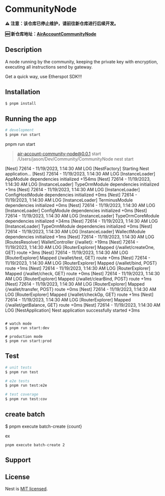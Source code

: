 # CommunityNode
**⚠️ 注意：该仓库已停止维护，请前往新仓库进行后续开发。**

**🆕 新仓库地址：[AirAccountCommunityNode](https://github.com/AAStarCommunity/AirAccountCommunityNode)**

## Description

A node running by the community, keeping the private key with encryption, executing all instructions send by gateway.

Get a quick way, use Etherspot SDK!!!

## Installation

```bash
$ pnpm install
```

## Running the app

```bash
# development
$ pnpm run start

```
pnpm run start

> air-account-community-node@0.0.1 start /Users/jason/Dev/Community/CommunityNode
> nest start

[Nest] 72614  - 11/19/2023, 1:14:30 AM     LOG [NestFactory] Starting Nest application...
[Nest] 72614  - 11/19/2023, 1:14:30 AM     LOG [InstanceLoader] AppModule dependencies initialized +154ms
[Nest] 72614  - 11/19/2023, 1:14:30 AM     LOG [InstanceLoader] TypeOrmModule dependencies initialized +1ms
[Nest] 72614  - 11/19/2023, 1:14:30 AM     LOG [InstanceLoader] ConfigHostModule dependencies initialized +0ms
[Nest] 72614  - 11/19/2023, 1:14:30 AM     LOG [InstanceLoader] TerminusModule dependencies initialized +0ms
[Nest] 72614  - 11/19/2023, 1:14:30 AM     LOG [InstanceLoader] ConfigModule dependencies initialized +0ms
[Nest] 72614  - 11/19/2023, 1:14:30 AM     LOG [InstanceLoader] TypeOrmCoreModule dependencies initialized +34ms
[Nest] 72614  - 11/19/2023, 1:14:30 AM     LOG [InstanceLoader] TypeOrmModule dependencies initialized +0ms
[Nest] 72614  - 11/19/2023, 1:14:30 AM     LOG [InstanceLoader] WallectModule dependencies initialized +1ms
[Nest] 72614  - 11/19/2023, 1:14:30 AM     LOG [RoutesResolver] WalletController {/wallet}: +19ms
[Nest] 72614  - 11/19/2023, 1:14:30 AM     LOG [RouterExplorer] Mapped {/wallet/createOne, GET} route +3ms
[Nest] 72614  - 11/19/2023, 1:14:30 AM     LOG [RouterExplorer] Mapped {/wallet/test, GET} route +0ms
[Nest] 72614  - 11/19/2023, 1:14:30 AM     LOG [RouterExplorer] Mapped {/wallet/bind, POST} route +1ms
[Nest] 72614  - 11/19/2023, 1:14:30 AM     LOG [RouterExplorer] Mapped {/wallet/check, GET} route +0ms
[Nest] 72614  - 11/19/2023, 1:14:30 AM     LOG [RouterExplorer] Mapped {/wallet/clearBind, POST} route +1ms
[Nest] 72614  - 11/19/2023, 1:14:30 AM     LOG [RouterExplorer] Mapped {/wallet/transfer, POST} route +0ms
[Nest] 72614  - 11/19/2023, 1:14:30 AM     LOG [RouterExplorer] Mapped {/wallet/checkOp, GET} route +1ms
[Nest] 72614  - 11/19/2023, 1:14:30 AM     LOG [RouterExplorer] Mapped {/wallet/getBalance, GET} route +0ms
[Nest] 72614  - 11/19/2023, 1:14:30 AM     LOG [NestApplication] Nest application successfully started +3ms
```

# watch mode
$ pnpm run start:dev

# production mode
$ pnpm run start:prod
```

## Test

```bash
# unit tests
$ pnpm run test

# e2e tests
$ pnpm run test:e2e

# test coverage
$ pnpm run test:cov
```
## create batch
$ pnpm execute batch-create {count}

ex
```
pnpm execute batch-create 2
```
## Support


## License

Nest is [MIT licensed](LICENSE).
